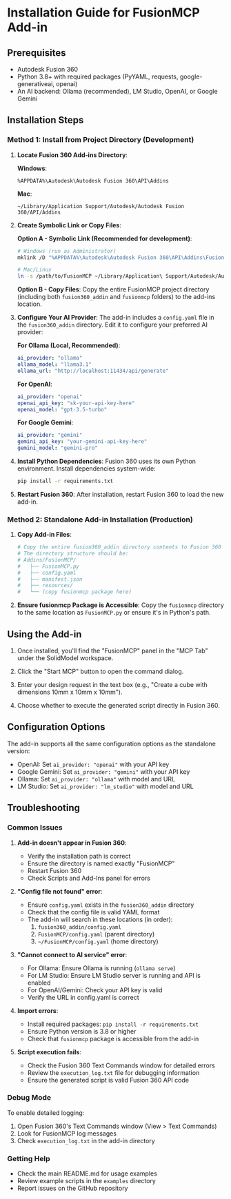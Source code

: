 # Installation Guide for FusionMCP Add-in

## Prerequisites
- Autodesk Fusion 360
- Python 3.8+ with required packages (PyYAML, requests, google-generativeai, openai)
- An AI backend: Ollama (recommended), LM Studio, OpenAI, or Google Gemini

## Installation Steps

### Method 1: Install from Project Directory (Development)

1. **Locate Fusion 360 Add-ins Directory**:

   **Windows**:
   ```
   %APPDATA%\Autodesk\Autodesk Fusion 360\API\Addins
   ```

   **Mac**:
   ```
   ~/Library/Application Support/Autodesk/Autodesk Fusion 360/API/Addins
   ```

2. **Create Symbolic Link or Copy Files**:

   **Option A - Symbolic Link (Recommended for development)**:
   ```bash
   # Windows (run as Administrator)
   mklink /D "%APPDATA%\Autodesk\Autodesk Fusion 360\API\Addins\FusionMCP" "C:\path\to\FusionMCP"

   # Mac/Linux
   ln -s /path/to/FusionMCP ~/Library/Application\ Support/Autodesk/Autodesk\ Fusion\ 360/API/Addins/FusionMCP
   ```

   **Option B - Copy Files**:
   Copy the entire FusionMCP project directory (including both `fusion360_addin` and `fusionmcp` folders) to the add-ins location.

3. **Configure Your AI Provider**:
   The add-in includes a `config.yaml` file in the `fusion360_addin` directory. Edit it to configure your preferred AI provider:

   **For Ollama (Local, Recommended)**:
   ```yaml
   ai_provider: "ollama"
   ollama_model: "llama3.1"
   ollama_url: "http://localhost:11434/api/generate"
   ```

   **For OpenAI**:
   ```yaml
   ai_provider: "openai"
   openai_api_key: "sk-your-api-key-here"
   openai_model: "gpt-3.5-turbo"
   ```

   **For Google Gemini**:
   ```yaml
   ai_provider: "gemini"
   gemini_api_key: "your-gemini-api-key-here"
   gemini_model: "gemini-pro"
   ```

4. **Install Python Dependencies**:
   Fusion 360 uses its own Python environment. Install dependencies system-wide:
   ```bash
   pip install -r requirements.txt
   ```

5. **Restart Fusion 360**:
   After installation, restart Fusion 360 to load the new add-in.

### Method 2: Standalone Add-in Installation (Production)

1. **Copy Add-in Files**:
   ```bash
   # Copy the entire fusion360_addin directory contents to Fusion 360 add-ins folder
   # The directory structure should be:
   # Addins/FusionMCP/
   #   ├── FusionMCP.py
   #   ├── config.yaml
   #   ├── manifest.json
   #   ├── resources/
   #   └── (copy fusionmcp package here)
   ```

2. **Ensure fusionmcp Package is Accessible**:
   Copy the `fusionmcp` directory to the same location as `FusionMCP.py` or ensure it's in Python's path.

## Using the Add-in

1. Once installed, you'll find the "FusionMCP" panel in the "MCP Tab" under the SolidModel workspace.

2. Click the "Start MCP" button to open the command dialog.

3. Enter your design request in the text box (e.g., "Create a cube with dimensions 10mm x 10mm x 10mm").

4. Choose whether to execute the generated script directly in Fusion 360.

## Configuration Options

The add-in supports all the same configuration options as the standalone version:

- OpenAI: Set `ai_provider: "openai"` with your API key
- Google Gemini: Set `ai_provider: "gemini"` with your API key
- Ollama: Set `ai_provider: "ollama"` with model and URL
- LM Studio: Set `ai_provider: "lm_studio"` with model and URL

## Troubleshooting

### Common Issues

1. **Add-in doesn't appear in Fusion 360**:
   - Verify the installation path is correct
   - Ensure the directory is named exactly "FusionMCP"
   - Restart Fusion 360
   - Check Scripts and Add-Ins panel for errors

2. **"Config file not found" error**:
   - Ensure `config.yaml` exists in the `fusion360_addin` directory
   - Check that the config file is valid YAML format
   - The add-in will search in these locations (in order):
     1. `fusion360_addin/config.yaml`
     2. `FusionMCP/config.yaml` (parent directory)
     3. `~/FusionMCP/config.yaml` (home directory)

3. **"Cannot connect to AI service" error**:
   - For Ollama: Ensure Ollama is running (`ollama serve`)
   - For LM Studio: Ensure LM Studio server is running and API is enabled
   - For OpenAI/Gemini: Check your API key is valid
   - Verify the URL in config.yaml is correct

4. **Import errors**:
   - Install required packages: `pip install -r requirements.txt`
   - Ensure Python version is 3.8 or higher
   - Check that `fusionmcp` package is accessible from the add-in

5. **Script execution fails**:
   - Check the Fusion 360 Text Commands window for detailed errors
   - Review the `execution_log.txt` file for debugging information
   - Ensure the generated script is valid Fusion 360 API code

### Debug Mode

To enable detailed logging:
1. Open Fusion 360's Text Commands window (View > Text Commands)
2. Look for FusionMCP log messages
3. Check `execution_log.txt` in the add-in directory

### Getting Help

- Check the main README.md for usage examples
- Review example scripts in the `examples` directory
- Report issues on the GitHub repository